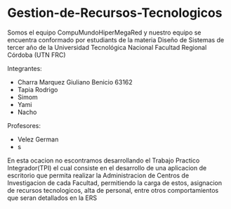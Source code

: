 # Gestion-de-Recursos-Tecnologicos
Somos el equipo CompuMundoHiperMegaRed y nuestro equipo se encuentra conformado por estudiants de la materia Diseño de Sistemas de tercer año de 
la Universidad Tecnológica Nacional Facultad Regional Córdoba (UTN FRC)

Integrantes:
  - Charra Marquez Giuliano Benicio 63162
  - Tapia Rodrigo
  - Simom
  - Yami
  - Nacho

Profesores:
  - Velez German
  - s

En esta ocacion no escontramos desarrollando el Trabajo Practico Integrador(TPI) el cual consiste en el desarrollo de una aplicacion de escritorio
que permita realizar la Administracion de Centros de Investigacion de cada Facultad, permitiendo la carga de estos, asignacion de recursos tecnologicos,
alta de personal, entre otros comportamientos que seran detallados en la ERS

